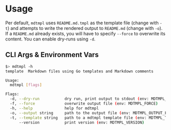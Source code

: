 # Usage
Per default, `mdtmpl` uses `README.md.tmpl` as the template file (change with `-t`) and attempts to write the rendered output to `README.md` (change with `-o`). If a `README.md` already exists, you will have to specify `--force` to overwrite its content. You can enable dry-runs using `-d`.

## CLI Args & Environment Vars

```bash
$> mdtmpl -h
template  Markdown files using Go templates and Markdown comments

Usage:
  mdtmpl [flags]

Flags:
  -d, --dry-run           dry run, print output to stdout (env: MDTMPL_DRY_RUN)
  -f, --force             overwrite output file (env: MDTMPL_FORCE)
  -h, --help              help for mdtmpl
  -o, --output string     path to the output file (env: MDTMPL_OUTPUT_FILE) (default "README.md")
  -t, --template string   path to a mdtmpl template file (env: MDTMPL_TEMPLATE_FILE) (default "README.md.tmpl")
      --version           print version (env: MDTMPL_VERSION)
```
